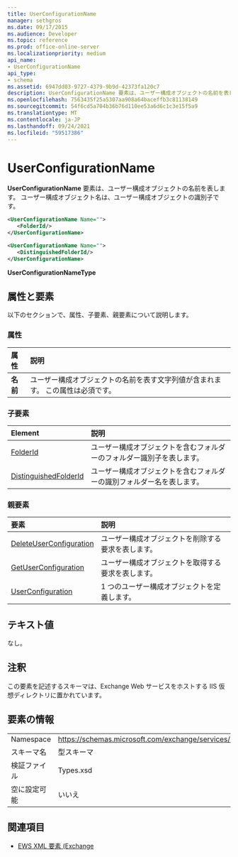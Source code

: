 ```yaml
---
title: UserConfigurationName
manager: sethgros
ms.date: 09/17/2015
ms.audience: Developer
ms.topic: reference
ms.prod: office-online-server
ms.localizationpriority: medium
api_name:
- UserConfigurationName
api_type:
- schema
ms.assetid: 6947dd03-9727-4379-9b9d-42373fa120c7
description: UserConfigurationName 要素は、ユーザー構成オブジェクトの名前を表します。 ユーザー構成オブジェクト名は、ユーザー構成オブジェクトの識別子です。
ms.openlocfilehash: 7563435f25a5307aa908a64baceffb3c81138149
ms.sourcegitcommit: 54f6cd5a704b36b76d110ee53a6d6c1c3e15f5a9
ms.translationtype: MT
ms.contentlocale: ja-JP
ms.lasthandoff: 09/24/2021
ms.locfileid: "59517386"
---
```

# <a name="userconfigurationname"></a>UserConfigurationName

**UserConfigurationName** 要素は、ユーザー構成オブジェクトの名前を表します。 ユーザー構成オブジェクト名は、ユーザー構成オブジェクトの識別子です。 
  
```XML
<UserConfigurationName Name="">
   <FolderId/>
</UserConfigurationName>
```

```XML
<UserConfigurationName Name="">
   <DistinguishedFolderId/> 
</UserConfigurationName>
```

**UserConfigurationNameType**

## <a name="attributes-and-elements"></a>属性と要素

以下のセクションで、属性、子要素、親要素について説明します。
  
### <a name="attributes"></a>属性

|**属性**|**説明**|
|:-----|:-----|
|**名前** <br/> |ユーザー構成オブジェクトの名前を表す文字列値が含まれます。 この属性は必須です。  <br/> |
   
### <a name="child-elements"></a>子要素

|**Element**|**説明**|
|:-----|:-----|
|[FolderId](folderid.md) <br/> |ユーザー構成オブジェクトを含むフォルダーのフォルダー識別子を表します。  <br/> |
|[DistinguishedFolderId](distinguishedfolderid.md) <br/> |ユーザー構成オブジェクトを含むフォルダーの識別フォルダー名を表します。  <br/> |
   
### <a name="parent-elements"></a>親要素

|**要素**|**説明**|
|:-----|:-----|
|[DeleteUserConfiguration](deleteuserconfiguration.md) <br/> |ユーザー構成オブジェクトを削除する要求を表します。  <br/> |
|[GetUserConfiguration](getuserconfiguration.md) <br/> |ユーザー構成オブジェクトを取得する要求を表します。  <br/> |
|[UserConfiguration](userconfiguration.md) <br/> |1 つのユーザー構成オブジェクトを定義します。  <br/> |
   
## <a name="text-value"></a>テキスト値

なし。
  
## <a name="remarks"></a>注釈

この要素を記述するスキーマは、Exchange Web サービスをホストする IIS 仮想ディレクトリに置かれています。
  
## <a name="element-information"></a>要素の情報

|||
|:-----|:-----|
|Namespace  <br/> |https://schemas.microsoft.com/exchange/services/2006/types  <br/> |
|スキーマ名  <br/> |型スキーマ  <br/> |
|検証ファイル  <br/> |Types.xsd  <br/> |
|空に設定可能  <br/> |いいえ  <br/> |
   
## <a name="see-also"></a>関連項目

- [EWS XML 要素 (Exchange](ews-xml-elements-in-exchange.md)

